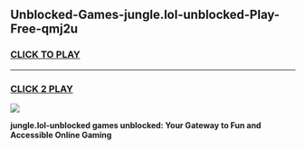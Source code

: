 
## Unblocked-Games-jungle.lol-unblocked-Play-Free-qmj2u
<h3>
<a href="https://premium76.site?title=jungle.lol-unblocked&ref=12A">CLICK TO PLAY</a></h3>
<hr>

<h3>
<a href="https://premium76.site?title=jungle.lol-unblocked&ref=12A">CLICK 2 PLAY</a>
  
</h3>

<a href="https://premium76.site?title=jungle.lol-unblocked&ref=12A"><img src="https://clearcache.store/games.png"></a>


**jungle.lol-unblocked games unblocked: Your Gateway to Fun and Accessible Online Gaming**
